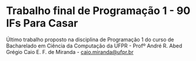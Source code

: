 # Trabalho final de Programação 1 - 90 IFs Para Casar

Último trabalho proposto na disciplina de Programação 1 do curso de Bacharelado em Ciência da Computação da UFPR - Profº André R. Abed Grégio
Caio E. F. de Miranda - caio.miranda@ufpr.br
